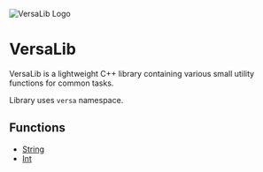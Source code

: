 ![VersaLib Logo](V.jpg)

# VersaLib

VersaLib is a lightweight C++ library containing various small utility functions for common tasks.

Library uses `versa` namespace.

## Functions

- [String](Description/string.md)
- [Int](Description/int.md)
